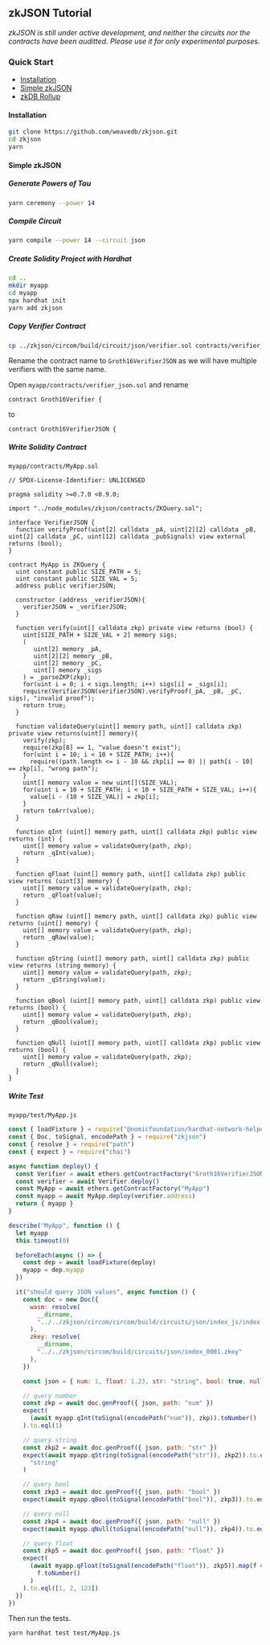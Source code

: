 ## zkJSON Tutorial

*zkJSON is still under active development, and neither the circuits nor the contracts have been auditted. Please use it for only experimental purposes.*

### Quick Start

- [Installation](#install)
- [Simple zkJSON](#simple-zkjson)
- [zkDB Rollup](#zkdb-rollup)

#### Installation

```bash
git clone https://github.com/weavedb/zkjson.git
cd zkjson
yarn
```

#### Simple zkJSON

##### Generate Powers of Tau

```bash
yarn ceremony --power 14
```

##### Compile Circuit

```bash
yarn compile --power 14 --circuit json
```

##### Create Solidity Project with Hardhat

```bash
cd ..
mkdir myapp
cd myapp
npx hardhat init
yarn add zkjson
```

##### Copy Verifier Contract

```bash
cp ../zkjson/circom/build/circuit/json/verifier.sol contracts/verifier_json.sol
```

Rename the contract name to `Groth16VerifierJSON` as we will have multiple verifiers with the same name.

Open `myapp/contracts/verifier_json.sol` and rename

```solidity
contract Groth16Verifier {
```

to

```solidity
contract Groth16VerifierJSON {
```

##### Write Solidity Contract

`myapp/contracts/MyApp.sol`

```solidity
// SPDX-License-Identifier: UNLICENSED

pragma solidity >=0.7.0 <0.9.0;

import "../node_modules/zkjson/contracts/ZKQuery.sol";

interface VerifierJSON {
  function verifyProof(uint[2] calldata _pA, uint[2][2] calldata _pB, uint[2] calldata _pC, uint[12] calldata _pubSignals) view external returns (bool);
}

contract MyApp is ZKQuery {
  uint constant public SIZE_PATH = 5;
  uint constant public SIZE_VAL = 5;
  address public verifierJSON;
  
  constructor (address _verifierJSON){
    verifierJSON = _verifierJSON;
  }
  
  function verify(uint[] calldata zkp) private view returns (bool) {
    uint[SIZE_PATH + SIZE_VAL + 2] memory sigs;
    (
       uint[2] memory _pA,
       uint[2][2] memory _pB,
       uint[2] memory _pC,
       uint[] memory _sigs
    ) = _parseZKP(zkp);
    for(uint i = 0; i < sigs.length; i++) sigs[i] = _sigs[i];
    require(VerifierJSON(verifierJSON).verifyProof(_pA, _pB, _pC, sigs), "invalid proof");
    return true;
  }

  function validateQuery(uint[] memory path, uint[] calldata zkp) private view returns(uint[] memory){
    verify(zkp);
    require(zkp[8] == 1, "value doesn't exist");
    for(uint i = 10; i < 10 + SIZE_PATH; i++){
      require((path.length <= i - 10 && zkp[i] == 0) || path[i - 10] == zkp[i], "wrong path");
    }
    uint[] memory value = new uint[](SIZE_VAL);
    for(uint i = 10 + SIZE_PATH; i < 10 + SIZE_PATH + SIZE_VAL; i++){
      value[i - (10 + SIZE_VAL)] = zkp[i];
    }
    return toArr(value);
  }

  function qInt (uint[] memory path, uint[] calldata zkp) public view returns (int) {
    uint[] memory value = validateQuery(path, zkp);
    return _qInt(value);
  }

  function qFloat (uint[] memory path, uint[] calldata zkp) public view returns (uint[3] memory) {
    uint[] memory value = validateQuery(path, zkp);
    return _qFloat(value);
  }

  function qRaw (uint[] memory path, uint[] calldata zkp) public view returns (uint[] memory) {
    uint[] memory value = validateQuery(path, zkp);
    return _qRaw(value);
  }
  
  function qString (uint[] memory path, uint[] calldata zkp) public view returns (string memory) {
    uint[] memory value = validateQuery(path, zkp);
    return _qString(value);
  }

  function qBool (uint[] memory path, uint[] calldata zkp) public view returns (bool) {
    uint[] memory value = validateQuery(path, zkp);
    return _qBool(value);
  }
  
  function qNull (uint[] memory path, uint[] calldata zkp) public view returns (bool) {
    uint[] memory value = validateQuery(path, zkp);
    return _qNull(value);
  }
}
```

##### Write Test

`myapp/test/MyApp.js`

```javascript
const { loadFixture } = require("@nomicfoundation/hardhat-network-helpers")
const { Doc, toSignal, encodePath } = require("zkjson")
const { resolve } = require("path")
const { expect } = require("chai")

async function deploy() {
  const Verifier = await ethers.getContractFactory("Groth16VerifierJSON")
  const verifier = await Verifier.deploy()
  const MyApp = await ethers.getContractFactory("MyApp")
  const myapp = await MyApp.deploy(verifier.address)
  return { myapp }
}

describe("MyApp", function () {
  let myapp
  this.timeout(0)

  beforeEach(async () => {
    const dep = await loadFixture(deploy)
    myapp = dep.myapp
  })

  it("should query JSON values", async function () {
    const doc = new Doc({
      wasm: resolve(
        __dirname,
        "../../zkjson/circom/circom/build/circuits/json/index_js/index.wasm"
      ),
      zkey: resolve(
        __dirname,
        "../../zkjson/circom/build/circuits/json/index_0001.zkey"
      ),
    })

    const json = { num: 1, float: 1.23, str: "string", bool: true, null: null }

    // query number
    const zkp = await doc.genProof({ json, path: "num" })
    expect(
      (await myapp.qInt(toSignal(encodePath("num")), zkp)).toNumber()
    ).to.eql(1)

    // query string
    const zkp2 = await doc.genProof({ json, path: "str" })
    expect(await myapp.qString(toSignal(encodePath("str")), zkp2)).to.eql(
      "string"
    )

    // query bool
    const zkp3 = await doc.genProof({ json, path: "bool" })
    expect(await myapp.qBool(toSignal(encodePath("bool")), zkp3)).to.eql(true)

    // query null
    const zkp4 = await doc.genProof({ json, path: "null" })
    expect(await myapp.qNull(toSignal(encodePath("null")), zkp4)).to.eql(true)

    // query float
    const zkp5 = await doc.genProof({ json, path: "float" })
    expect(
      (await myapp.qFloat(toSignal(encodePath("float")), zkp5)).map(f =>
        f.toNumber()
      )
    ).to.eql([1, 2, 123])
  })
})
```

Then run the tests.

```bash
yarn hardhat test test/MyApp.js
```
